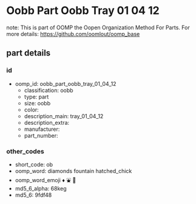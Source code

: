 # Oobb Part Oobb Tray 01 04 12  

note: This is part of OOMP the Oopen Organization Method For Parts. For more details: https://github.com/oomlout/oomp_base

##  part details





### id
* oomp_id: oobb_part_oobb_tray_01_04_12
  * classification: oobb
  * type: part
  * size: oobb
  * color: 
  * description_main: tray_01_04_12
  * description_extra: 
  * manufacturer: 
  * part_number: 

### other_codes
* short_code: ob
* oomp_word: diamonds fountain hatched_chick
* oomp_word_emoji :diamonds: :fountain: :hatched_chick:
* md5_6_alpha: 68keg
* md5_6: 9fdf48